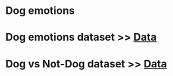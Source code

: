 # Dog emotions
# Dog emotions dataset >> [Data](https://www.kaggle.com/datasets/danielshanbalico/dog-emotion)
# Dog vs Not-Dog dataset >> [Data](https://www.kaggle.com/datasets/danielshanbalico/dog-vs-not-dog?resource=download)
